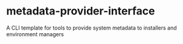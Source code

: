 # metadata-provider-interface
A CLI template for tools to provide system metadata to installers and environment managers

